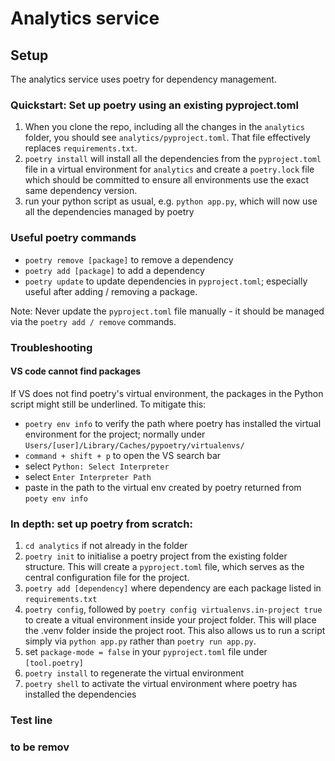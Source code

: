 # Analytics service

## Setup

The analytics service uses poetry for dependency management.

### Quickstart: Set up poetry using an existing pyproject.toml

1. When you clone the repo, including all the changes in the `analytics` folder, you should see `analytics/pyproject.toml`. That file effectively replaces `requirements.txt`.
2. `poetry install` will install all the dependencies from the `pyproject.toml` file in a virtual environment for `analytics` and create a `poetry.lock` file which should be committed to ensure all environments use the exact same dependency version.
3. run your python script as usual, e.g. `python app.py`, which will now use all the dependencies managed by poetry

### Useful poetry commands
- `poetry remove [package]` to remove a dependency
- `poetry add [package]` to add a dependency
- `poetry update` to update dependencies in `pyproject.toml`; especially useful after adding / removing a package.

Note: Never update the `pyproject.toml` file manually - it should be managed via the `poetry add / remove` commands. 

### Troubleshooting

#### VS code cannot find packages

If VS does not find poetry's virtual environment, the packages in the Python script might still be underlined. To mitigate this:

- `poetry env info` to verify the path where poetry has installed the virtual environment for the project; normally under `Users/[user]/Library/Caches/pypoetry/virtualenvs/` 
- `command + shift + p` to open the VS search bar
- select `Python: Select Interpreter`
- select `Enter Interpreter Path`
- paste in the path to the virtual env created by poetry returned from `poety env info`

### In depth: set up poetry from scratch:

1. `cd analytics` if not already in the folder
2. `poetry init` to initialise a poetry project from the existing folder structure. This will create a `pyproject.toml` file, which serves as the central configuration file for the project.
3. `poetry add [dependency]` where dependency are each package listed in `requirements.txt`
4. `poetry config`, followed by `poetry config virtualenvs.in-project true` to create a vitual environment inside your project folder. This will place the .venv folder inside the project root. This also allows us to run a script simply via `python app.py` rather than `poetry run app.py`.
5. set `package-mode = false` in your `pyproject.toml` file under `[tool.poetry]`
6. `poetry install` to regenerate the virtual environment
7. `poetry shell` to activate the virtual environment where poetry has installed the dependencies

### Test line 
### to be remov